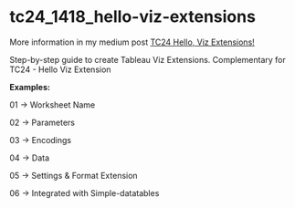# tc24_1418_hello-viz-extensions

More information in my medium post [TC24 Hello, Viz Extensions!](https://cristiansaavedra.medium.com/tc24-hello-viz-extensions-829ebfb62a82)

Step-by-step guide to create Tableau Viz Extensions. Complementary for TC24 - Hello Viz Extension

__Examples:__

01 -> Worksheet Name

02 -> Parameters

03 -> Encodings

04 -> Data

05 -> Settings & Format Extension

06 -> Integrated with Simple-datatables
